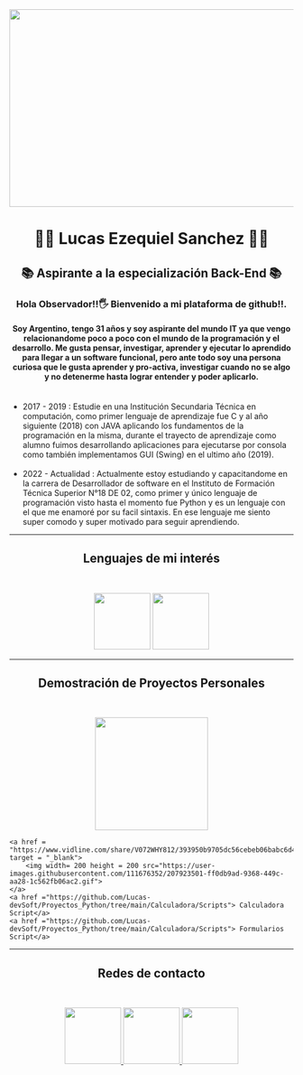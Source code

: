 
 <img src = "https://user-images.githubusercontent.com/111676352/207942025-e944b316-c633-4be1-b1c5-5561fe2d5153.png" align = "center" width = "1000" height="350">
 <h1 align="center">👨‍💻 Lucas Ezequiel Sanchez 👨‍💻 </h1>
 <h2 align="center">📚 Aspirante a la especialización Back-End 📚 </h2>
 <h3 align="center"> Hola Observador!!🖐 Bienvenido a mi plataforma de github!!.</h3>
 <h4 align="center">Soy Argentino, tengo 31 años y soy aspirante del mundo IT ya que vengo relacionandome poco a poco con el mundo de la programación y el desarrollo. Me gusta pensar, investigar, aprender y ejecutar lo aprendido para llegar a un software funcional, pero ante todo soy una persona curiosa que le gusta aprender y pro-activa, investigar cuando no se algo y no detenerme hasta lograr entender y poder aplicarlo.</h4>  
 <p align = "center">  
  <ul>
      <br> 
      <li>2017 - 2019 : Estudie en una Institución Secundaria Técnica en computación, como primer lenguaje de aprendizaje fue C y al año siguiente (2018) con JAVA aplicando los fundamentos de la programación en la misma, durante el trayecto de aprendizaje como alumno fuimos desarrollando aplicaciones para ejecutarse por consola como también implementamos GUI (Swing) en el ultimo año (2019).</li><br>
      <li>2022 - Actualidad : Actualmente estoy estudiando y capacitandome en la carrera de Desarrollador de software en el Instituto de Formación Técnica Superior N°18 DE 02, como primer y único lenguaje de programación visto hasta el momento fue Python y es un lenguaje con el que me enamoré por su facil sintaxis. En ese lenguaje me siento super comodo y super motivado para seguir aprendiendo.
  </li>
  </ul>
 </p>
 <hr>
 <h2 align="center"> Lenguajes de mi interés </h2>
 <br>
 <p align = "center">
  <img width= 100 height = 100 src="https://camo.githubusercontent.com/2b026fac85ca2b2d9f80d0f20b5b0d47e0e36e011c928ed2c0996c4205206492/68747470733a2f2f692e70696e696d672e636f6d2f6f726967696e616c732f63612f30302f36302f63613030363066333431346536653230623735393833616364646166616435332e676966" w>
  <Img width= 100 height = 100 src="https://nexenstial.com/assets/images/java.gif">
 </p>
 <hr>
 <h2 align = "center"> Demostración de Proyectos Personales </h2>
 <br>
 <p align = "center"> 
    <a href = "https://www.vidline.com/video/V0X9NHZ29E" target = "_blank">
      <img width= 200 height = 200 src = "https://user-images.githubusercontent.com/111676352/207939182-78de0539-a0d4-48a2-ba4a-7eafdafb90a6.gif">
    </a>
    
    <a href = "https://www.vidline.com/share/V072WHY812/393950b9705dc56cebeb06babc6d4f1d" target = "_blank">
        <img width= 200 height = 200 src="https://user-images.githubusercontent.com/111676352/207923501-ff0db9ad-9368-449c-aa28-1c562fb06ac2.gif">
    </a>
    <a href ="https://github.com/Lucas-devSoft/Proyectos_Python/tree/main/Calculadora/Scripts"> Calculadora Script</a>
    <a href ="https://github.com/Lucas-devSoft/Proyectos_Python/tree/main/Calculadora/Scripts"> Formularios Script</a>
 </p>
 <hr>
 <h2 align = "center">Redes de contacto</h2> 
 <br>
 <p align = "center">
 <a href = "https://www.linkedin.com/in/lucasdevsoft2022/" target = "_blank">
    <img width= 100 height = 100 src= "https://cdn.dribbble.com/users/1525393/screenshots/6420056/comp_4.gif">
 </a>

   <a href ="https://t.me/Lucas_DevSoft" target = "_blank">
    <img width= 100 height = 100 src= "https://cdn.dribbble.com/users/4507400/screenshots/15420681/media/c00f77bc443cbc4ac96d138f9ac854c5.gif">
 </a>

 <a href = "mailto: sanchez.lucas.devsoft@gmail.com" target = "_blank">
    <img width= 100 height = 100 src= "https://thumbs.gfycat.com/ValuableRelievedBaiji-size_restricted.gif">
 </a>
</p>

<!--
**Lucas-devSoft/Lucas-devSoft** is a ✨ _special_ ✨ repository because its `README.md` (this file) appears on your GitHub profile.

Here are some ideas to get you started:

- 🔭 I’m currently working on ...
- 🌱 I’m currently learning ...
- 👯 I’m looking to collaborate on ...
- 🤔 I’m looking for help with ...
- 💬 Ask me about ...
- 📫 How to reach me: ...
- 😄 Pronouns: ...
- ⚡ Fun fact: ...
-->
